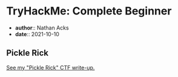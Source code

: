 # TryHackMe: Complete Beginner

* **author**:: Nathan Acks
* **date**:: 2021-10-10

## Pickle Rick

[See my "Pickle Rick" CTF write-up.](../notes/tryhackme-pickle-rick.md)
